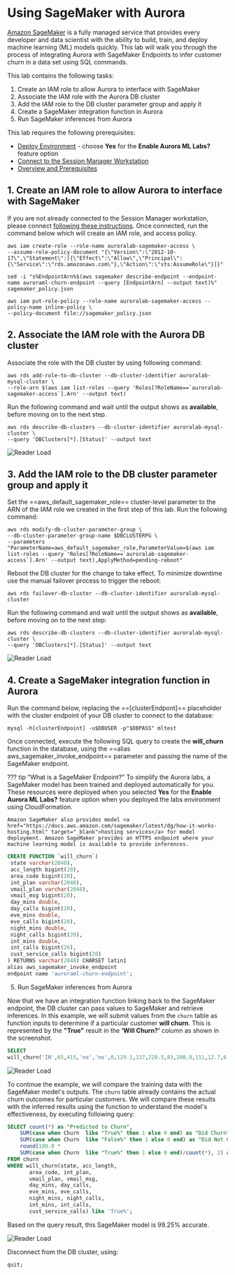 # Using SageMaker with Aurora

<a href="https://aws.amazon.com/sagemaker/" target="_blank">Amazon SageMaker</a> is a fully managed service that provides every developer and data scientist with the ability to build, train, and deploy machine learning (ML) models quickly. This lab will walk you through the process of integrating Aurora with SageMaker Endpoints to infer customer churn in a data set using SQL commands.

This lab contains the following tasks:

1. Create an IAM role to allow Aurora to interface with SageMaker
2. Associate the IAM role with the Aurora DB cluster
3. Add the IAM role to the DB cluster parameter group and apply it
4. Create a SageMaker integration function in Aurora
5. Run SageMaker inferences from Aurora

This lab requires the following prerequisites:

* [Deploy Environment](/prereqs/environment/) - choose **Yes** for the **Enable Aurora ML Labs?** feature option
* [Connect to the Session Manager Workstation](/prereqs/connect/)
* [Overview and Prerequisites](/ml/overview/)

## 1. Create an IAM role to allow Aurora to interface with SageMaker

If you are not already connected to the Session Manager workstation, please connect [following these instructions](/prereqs/connect/). Once connected, run the command below which will create an IAM role, and access policy.

```shell
aws iam create-role --role-name auroralab-sagemaker-access \
--assume-role-policy-document "{\"Version\":\"2012-10-17\",\"Statement\":[{\"Effect\":\"Allow\",\"Principal\":{\"Service\":\"rds.amazonaws.com\"},\"Action\":\"sts:AssumeRole\"}]}"

sed -i "s%EndpointArn%$(aws sagemaker describe-endpoint --endpoint-name auroraml-churn-endpoint --query [EndpointArn] --output text)%" sagemaker_policy.json

aws iam put-role-policy --role-name auroralab-sagemaker-access --policy-name inline-policy \
--policy-document file://sagemaker_policy.json
```

## 2. Associate the IAM role with the Aurora DB cluster

Associate the role with the DB cluster by using following command:

```shell
aws rds add-role-to-db-cluster --db-cluster-identifier auroralab-mysql-cluster \
--role-arn $(aws iam list-roles --query 'Roles[?RoleName==`auroralab-sagemaker-access`].Arn' --output text)
```		

Run the following command and wait until the output shows as **available**, before moving on to the next step.

```shell
aws rds describe-db-clusters --db-cluster-identifier auroralab-mysql-cluster \
--query 'DBClusters[*].[Status]' --output text
```

<span class="image">![Reader Load](/ml/comprehend/2-dbcluster-available.png?raw=true)</span>

## 3. Add the IAM role to the DB cluster parameter group and apply it

Set the ==aws_default_sagemaker_role== cluster-level parameter to the ARN of the IAM role we created in the first step of this lab. Run the following command:

```shell
aws rds modify-db-cluster-parameter-group \
--db-cluster-parameter-group-name $DBCLUSTERPG \
--parameters "ParameterName=aws_default_sagemaker_role,ParameterValue=$(aws iam list-roles --query 'Roles[?RoleName==`auroralab-sagemaker-access`].Arn' --output text),ApplyMethod=pending-reboot"
```

Reboot the DB cluster for the change to take effect. To minimize downtime use the manual failover process to trigger the reboot:

```shell
aws rds failover-db-cluster --db-cluster-identifier auroralab-mysql-cluster
```

Run the following command and wait until the output shows as **available**, before moving on to the next step:

```shell
aws rds describe-db-clusters --db-cluster-identifier auroralab-mysql-cluster \
--query 'DBClusters[*].[Status]' --output text
```

<span class="image">![Reader Load](/ml/comprehend/2-dbcluster-available.png?raw=true)</span>

## 4. Create a SageMaker integration function in Aurora

Run the command below, replacing the ==[clusterEndpont]== placeholder with the cluster endpoint of your DB cluster to connect to the database:

```shell
mysql -h[clusterEndpoint] -u$DBUSER -p"$DBPASS" mltest
```

Once connected, execute the following SQL query to create the **will_churn** function in the database, using the ==alias aws_sagemaker_invoke_endpoint== parameter and passing the name of the SageMaker endpoint.  

??? tip "What is a SageMaker Endpoint?"
	To simplify the Aurora labs, a SageMaker model has been trained and deployed automatically for you. These resources were deployed when you selected **Yes** for the **Enable Aurora ML Labs?** feature option when you deployed the labs environment using CloudFormation.

	Amazon SageMaker also provides model <a href="https://docs.aws.amazon.com/sagemaker/latest/dg/how-it-works-hosting.html" target="_blank">hosting services</a> for model deployment. Amazon SageMaker provides an HTTPS endpoint where your machine learning model is available to provide inferences.



```sql
CREATE FUNCTION `will_churn`(
 state varchar(2048),
 acc_length bigint(20),
 area_code bigint(20),
 int_plan varchar(2048),
 vmail_plan varchar(2048),
 vmail_msg bigint(20),
 day_mins double,
 day_calls bigint(20),
 eve_mins double,
 eve_calls bigint(20),
 night_mins double,
 night_calls bigint(20),
 int_mins double,
 int_calls bigint(20),
 cust_service_calls bigint(20)
) RETURNS varchar(2048) CHARSET latin1
alias aws_sagemaker_invoke_endpoint
endpoint name 'auroraml-churn-endpoint';
```

5. Run SageMaker inferences from Aurora

Now that we have an integration function linking back to the SageMaker endpoint, the DB cluster can pass values to SageMaker and retrieve inferences. In this example, we will submit values from the `churn` table as function inputs to determine if a particular customer **will churn**. This is represented by the **"True"** result in the **‘Will Churn?’** column as shown in the screenshot.

```sql
SELECT
will_churn('IN',65,415,'no','no',0,129.1,137,228.5,83,208.8,111,12.7,6,4) as 'Will Churn?';
```

<span class="image">![Reader Load](/ml/sagemaker/1-sagemaker-out.png?raw=true)</span>

To continue the example, we will compare the training data with the SageMaker model's outputs. The `churn` table already contains the actual churn outcomes for particular customers. We will compare these results with the inferred results using the function to understand the model's effectiveness, by executing following query:

```sql
SELECT count(*) as "Predicted to Churn",
	SUM(case when Churn  like "True%" then 1 else 0 end) as "Did Churn",
	SUM(case when Churn  like "False%" then 1 else 0 end) as "Did Not Churn",
	round(100.0 *
	SUM(case when Churn  like "True%" then 1 else 0 end)/count(*), 2) as "Accuracy %"
FROM churn
WHERE will_churn(state, acc_length,
       area_code, int_plan,
       vmail_plan, vmail_msg,
       day_mins, day_calls,
       eve_mins, eve_calls,
       night_mins, night_calls,
       int_mins, int_calls,
       cust_service_calls) like 'True%';  
```

Based on the query result, this SageMaker model is 99.25% accurate.

<span class="image">![Reader Load](/ml/sagemaker/2-sagemaker-function-out.png?raw=true)</span>

Disconnect from the DB cluster, using:

```sql
quit;
```

